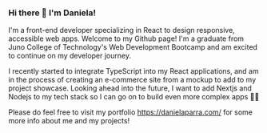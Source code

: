 ### Hi there 👋 I'm Daniela!

I'm a front-end developer specializing in React to design responsive, accessible web apps. Welcome to my Github page! I'm a graduate from Juno College of Technology's Web Development Bootcamp and am excited to continue on my developer journey. 

I recently started to integrate TypeScript into my React applications, and am in the process of creating an e-commerce site from a mockup to add to my project showcase. Looking ahead into the future, I want to add Nextjs and Nodejs to my tech stack so I can go on to build even more complex apps 👩‍💻 

Please do feel free to visit my portfolio https://danielaparra.com/ for some more info about me and my projects!
